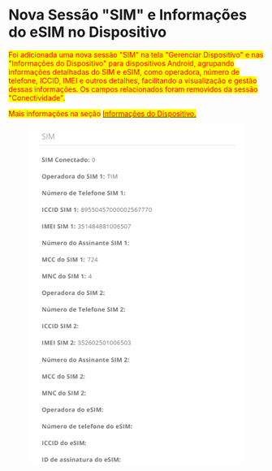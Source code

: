 # Nova Sessão "SIM" e Informações do eSIM no Dispositivo

<mark style="color:red;">Foi adicionada uma nova sessão "SIM" na tela "Gerenciar Dispositivo" e nas "Informações do Dispositivo" para dispositivos Android, agrupando informações detalhadas do SIM e eSIM, como operadora, número de telefone, ICCID, IMEI e outros detalhes, facilitando a visualização e gestão dessas informações. Os campos relacionados foram removidos da sessão "Conectividade".</mark>

<mark style="color:red;">Mais informações na seção</mark> [<mark style="color:red;">Informações do Dispositivo.</mark>](../../portal/dispositivos/lista-de-dispositivos/informacoes-do-dispositivo.md)

<figure><img src="../../../.gitbook/assets/image (3) (1) (1) (1).png" alt=""><figcaption></figcaption></figure>
